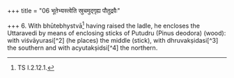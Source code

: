 +++
title = "06 भूतेभ्यस्त्वेति स्रुचमुद्गृह्य पौतुद्रवैः"

+++
6. With bhūtebhystvā[^1] having raised the ladle, he encloses the Uttaravedi by means of enclosing sticks of Putudru (Pinus deodora) (wood): with viśvāyurasi[^2] (he places) the middle (stick), with dhruvakṣidasi[^3] the southern and with acyutakṣidsi[^4] the northern.  


[^1]: TS I.2.12.1.  

[^2-4]: TS I.2.12.m.
